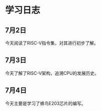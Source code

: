 # 学习日志 #
## 7月2日 ## 
今天阅读了RISC-V指令集，对其进行初步了解。
## 7月3日 ##
今天了解了RISC-V架构，追溯CPU的发展历史。
## 7月4日 ## 
今天主要是学习了蜂鸟E203芯片的编写。
